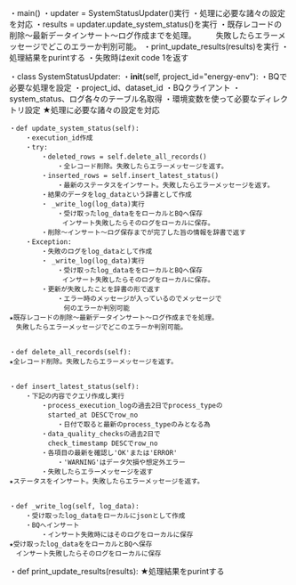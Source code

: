 ・main()
    ・updater = SystemStatusUpdater()実行
        ・処理に必要な諸々の設定を対応
    ・results = updater.update_system_status()を実行
        ・既存レコードの削除～最新データインサート～ログ作成までを処理。
    　  　失敗したらエラーメッセージでどこのエラーか判別可能。
    ・print_update_results(results)を実行
        ・処理結果をpurintする
    ・失敗時はexit code 1を返す


・class SystemStatusUpdater:
    ・__init__(self, project_id="energy-env"):
        ・BQで必要な処理を設定
            ・project_id、dataset_id
            ・BQクライアント
            ・system_status、ログ各々のテーブル名取得
        ・環境変数を使って必要なディレクトリ設定
    ★処理に必要な諸々の設定を対応


    ・def update_system_status(self):
        ・execution_id作成
        ・try:
            ・deleted_rows = self.delete_all_records()
                ・全レコード削除。失敗したらエラーメッセージを返す。
            ・inserted_rows = self.insert_latest_status()
                ・最新のステータスをインサート。失敗したらエラーメッセージを返す。
            ・結果のデータをlog_dataという辞書として作成
            ・ _write_log(log_data)実行
                ・受け取ったlog_dataををローカルとBQへ保存
    　          　インサート失敗したらそのログをローカルに保存。
            ・削除～インサート～ログ保存までが完了した旨の情報を辞書で返す
        ・Exception:
            ・失敗のログをlog_dataとして作成
            ・ _write_log(log_data)実行
                ・受け取ったlog_dataををローカルとBQへ保存
    　          　インサート失敗したらそのログをローカルに保存。
            ・更新が失敗したことを辞書の形で返す
                ・エラー時のメッセージが入っているのでメッセージで
                　何のエラーか判別可能
    ★既存レコードの削除～最新データインサート～ログ作成までを処理。
    　失敗したらエラーメッセージでどこのエラーか判別可能。


    ・def delete_all_records(self):
    ★全レコード削除。失敗したらエラーメッセージを返す。


    ・def insert_latest_status(self):
        ・下記の内容でクエリ作成し実行
            ・process_execution_logの過去2日でprocess_typeの
            　started_at DESCでrow_no
                ・日付で取ると最新のprocess_typeのみとなる為
            ・data_quality_checksの過去2日で
            　check_timestamp DESCでrow_no
            ・各項目の最新を確認し'OK'または'ERROR'
                ・'WARNING'はデータ欠損や想定外エラー
            ・失敗したらエラーメッセージを返す
    ★ステータスをインサート。失敗したらエラーメッセージを返す。


    ・def _write_log(self, log_data):
        ・受け取ったlog_dataをローカルにjsonとして作成
        ・BQへインサート
            ・インサート失敗時にはそのログをローカルに保存
    ★受け取ったlog_dataををローカルとBQへ保存
    　インサート失敗したらそのログをローカルに保存


・def print_update_results(results):
★処理結果をpurintする